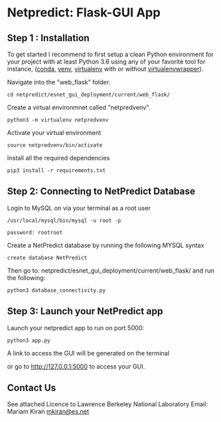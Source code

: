 # Netpredict: Flask-GUI App



## Step 1 : Installation

 To get started I recommend to first setup a clean Python environment for your project with at least Python 3.6 using any of your favorite tool for instance, ([conda](https://docs.conda.io/projects/conda/en/latest/user-guide/tasks/manage-environments.html "conda-env"), [venv](https://docs.python.org/3/library/venv.html), [virtualenv](https://virtualenv.pypa.io/en/latest/) with or without [virtualenvwrapper](https://virtualenvwrapper.readthedocs.io/en/latest/)).


Navigate into the "web_flask" folder.


    cd netpredict/esnet_gui_deployment/current/web_flask/

Create a virtual environmnet called "netpredvenv".

    python3 -m virtualenv netpredvenv

Activate your virtual environment

    source netpredvenv/bin/activate

Install all the required dependencies

    pip3 install -r requirements.txt


## Step 2: Connecting to NetPredict Database

Login to MySQL on via your terminal as a root user

    /usr/local/mysql/bin/mysql -u root -p

    password: rootroot

Create a NetPredict database by running the following MYSQL syntax

    create database NetPredict

Then go to: netpredict/esnet_gui_deployment/current/web_flask/  and run the following:

    python3 database_connectivity.py

## Step 3: Launch your NetPredict app

Launch your netpredict app to run on port 5000:

    python3 app.py

A link to access the GUI will be generated on the terminal

or go to http://127.0.0.1:5000 to access your GUI.


## Contact Us
See attached Licence to Lawrence Berkeley National Laboratory
Email: Mariam Kiran <mkiran@es.net>
